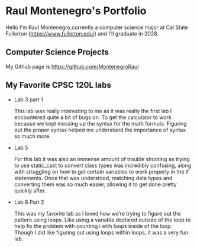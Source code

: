 
# Raul Montenegro's Portfolio

Hello I'm Raul Montenegro,currently a computer science major at Cal State Fullerton (https://www.fullerton.edu/) 
and I'll graduate in 2028.

## Computer Science Projects

My Github page is https://github.com/MontenegroRaul

## My Favorite CPSC 120L labs

* Lab 3 part 1

    This lab was really interesting to me as it was really the first lab I encountered quite a bit of bugs on. 
    To get the calculator to work because we kept messing up the syntax for the math formula. Figuring out the 
    proper syntax helped me understand the importance of syntax so much more.

* Lab 5

    For this lab it was also an immense amount of trouble shooting as trying to use static_cast to convert class 
    types was incredibly confusing, along with struggling on how to get certain variables to work properly in the 
    if statements. Once that was understood, matching data types and converting them was so much easier, allowing 
    it to get done pretty quickly after.

* Lab 8 Part 2

    This was my favorite lab as I loved how we’re trying to figure out the pattern using loops. Like using a variable 
    declared outside of the loop to help fix the problem with counting i with loops inside of the loop. Though I 
    did like figuring out using loops within loops, it was a very fun lab.

